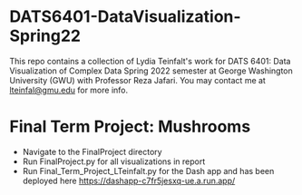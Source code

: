 # DATS6401-DataVisualization-Spring22

This repo contains a collection of Lydia Teinfalt's work for DATS 6401: Data Visualization of Complex Data Spring 2022 semester at George Washington University (GWU) with Professor Reza Jafari. You may contact me at lteinfal@gmu.edu for more info.

# Final Term Project: Mushrooms
  * Navigate to the FinalProject directory
  * Run FinalProject.py for all visualizations in report
  * Run Final_Term_Project_LTeinfalt.py for the Dash app and has been deployed here https://dashapp-c7fr5jesxq-ue.a.run.app/
